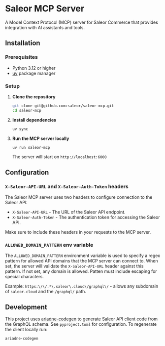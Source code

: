 # Saleor MCP Server

A Model Context Protocol (MCP) server for Saleor Commerce that provides integration with AI assistants and tools.

## Installation

### Prerequisites

- Python 3.12 or higher
- [uv](https://docs.astral.sh/uv/) package manager

### Setup

1. **Clone the repository**

   ```bash
   git clone git@github.com:saleor/saleor-mcp.git
   cd saleor-mcp
   ```

2. **Install dependencies**

   ```bash
   uv sync
   ```

3. **Run the MCP server locally**

   ```bash
   uv run saleor-mcp
   ```

   The server will start on `http://localhost:6000`

## Configuration

### `X-Saleor-API-URL` and `X-Saleor-Auth-Token` headers

The Saleor MCP server uses two headers to configure connection to the Saleor API:

- `X-Saleor-API-URL` - The URL of the Saleor API endpoint.
- `X-Saleor-Auth-Token` - The authentication token for accessing the Saleor API.

Make sure to include these headers in your requests to the MCP server.

### `ALLOWED_DOMAIN_PATTERN` env variable

The `ALLOWED_DOMAIN_PATTERN` environment variable is used to specify a regex pattern for allowed API domains that the MCP server can connect to. When set, the server will validate the `X-Saleor-API-URL` header against this pattern. If not set, any domain is allowed. Patten must include escaping for special characters.

Example: `https:\/\/.*\.saleor\.cloud\/graphql\/` - allows any subdomain of `saleor.cloud` and the `/graphql/` path.

## Development

This project uses [ariadne-codegen](https://github.com/mirumee/ariadne-codegen/) to generate Saleor API client code from the GraphQL schema. See `pyproject.toml` for configuration.
To regenerate the client locally run:

```bash
ariadne-codegen
```
